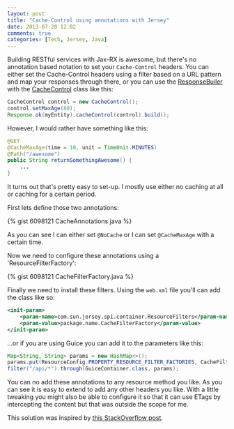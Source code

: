 ```yaml
---
layout: post
title: "Cache-Control using annotations with Jersey"
date: 2013-07-28 12:02
comments: true
categories: [Tech, Jersey, Java]
---
```

Building RESTful services with Jax-RX is awesome, but there's no annotation based notation to set your `Cache-Control` headers. You can either set the Cache-Control headers using a filter based on a URL pattern and map your responses through there, or you can use the [ResponseBuiler](http://jersey.java.net/nonav/apidocs/1.12/jersey/javax/ws/rs/core/Response.ResponseBuilder.html) with the [CacheControl](http://jersey.java.net/nonav/apidocs/1.12/jersey/javax/ws/rs/core/CacheControl.html) class like this:

```java
CacheControl control = new CacheControl();
control.setMaxAge(60);
Response.ok(myEntity).cacheControl(control).build();
```

However, I would rather have something like this:

```java
@GET
@CacheMaxAge(time = 10, unit = TimeUnit.MINUTES)
@Path("/awesome")
public String returnSomethingAwesome() {
	...
}
```

It turns out that's pretty easy to set-up. I mostly use either no caching at all or caching for a certain period. 

<!--more-->

First lets define those two annotations:

{% gist 6098121 CacheAnnotations.java %}

As you can see I can either set `@NoCache` or I can set `@CacheMaxAge` with a certain time.

Now we need to configure these annotations using a 'ResourceFilterFactory': 

{% gist 6098121 CacheFilterFactory.java %}

Finally we need to install these filters. Using the `web.xml` file you'll can add the class like so:

```xml
<init-param>
    <param-name>com.sun.jersey.spi.container.ResourceFilters</param-name>
    <param-value>package.name.CacheFilterFactory</param-value>
</init-param>
```

...or if you are using Guice you can add it to the parameters like this:

```java
Map<String, String> params = new HashMap<>();
params.put(ResourceConfig.PROPERTY_RESOURCE_FILTER_FACTORIES, CacheFilterFactory.class.getName());
filter("/api/*").through(GuiceContainer.class, params);
```

You can no add these annotations to any resource method you like. As you can see it is easy to extend to add any other headers you like. With a little tweaking you might also be able to configure it so that it can use ETags by intercepting the content but that was outside the scope for me. 

This solution was inspired by [this StackOverflow post](http://stackoverflow.com/questions/10934316/jersey-default-cache-control-to-no-cache).